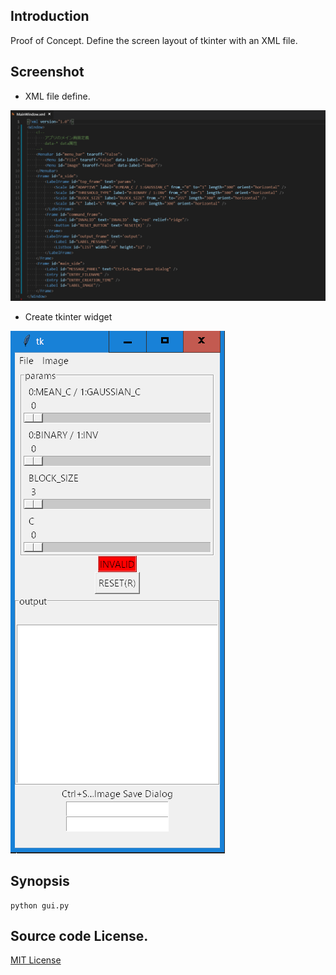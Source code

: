 ## Introduction
Proof of Concept.
Define the screen layout of tkinter with an XML file.


## Screenshot
- XML file define.

![xml file](settings.png)

- Create tkinter widget

![gui](gui.png)


## Synopsis
```
python gui.py
```

## Source code License.
[MIT License](LICENSE)